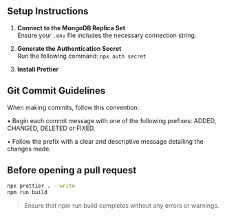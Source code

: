 ## Setup Instructions

1. **Connect to the MongoDB Replica Set**  
   Ensure your `.env` file includes the necessary connection string.

2. **Generate the Authentication Secret**  
   Run the following command: `npx auth secret`

3. **Install Prettier**

## Git Commit Guidelines

When making commits, follow this convention:

• Begin each commit message with one of the following prefixes: ADDED, CHANGED, DELETED or FIXED.

• Follow the prefix with a clear and descriptive message detailing the changes made.

## Before opening a pull request

```bash
npx prettier . --write
npm run build
```
> Ensure that npm run build completes without any errors or warnings.


